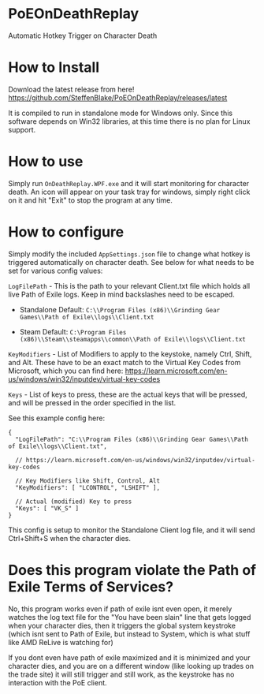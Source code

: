 # PoEOnDeathReplay
Automatic Hotkey Trigger on Character Death


# How to Install

Download the latest release from here! https://github.com/SteffenBlake/PoEOnDeathReplay/releases/latest

It is compiled to run in standalone mode for Windows only. Since this software depends on Win32 libraries, at this time there is no plan for Linux support.

# How to use

Simply run `OnDeathReplay.WPF.exe` and it will start monitoring for character death. An icon will appear on your task tray for windows, simply right click on it and hit "Exit" to stop the program at any time.

# How to configure

Simply modify the included `AppSettings.json` file to change what hotkey is triggered automatically on character death. See below for what needs to be set for various config values:

`LogFilePath` - This is the path to your relevant Client.txt file which holds all live Path of Exile logs. Keep in mind backslashes need to be escaped.

* Standalone Default: `C:\\Program Files (x86)\\Grinding Gear Games\\Path of Exile\\logs\\Client.txt`

* Steam Default: `C:\Program Files (x86)\\Steam\\steamapps\\common\\Path of Exile\\logs\\Client.txt`

`KeyModifiers` - List of Modifiers to apply to the keystoke, namely Ctrl, Shift, and Alt. These have to be an exact match to the Virtual Key Codes from Microsoft, which you can find here: https://learn.microsoft.com/en-us/windows/win32/inputdev/virtual-key-codes

`Keys` - List of keys to press, these are the actual keys that will be pressed, and will be pressed in the order specified in the list.

See this example config here:

```
{
  "LogFilePath": "C:\\Program Files (x86)\\Grinding Gear Games\\Path of Exile\\logs\\Client.txt",

  // https://learn.microsoft.com/en-us/windows/win32/inputdev/virtual-key-codes

  // Key Modifiers like Shift, Control, Alt
  "KeyModifiers": [ "LCONTROL", "LSHIFT" ],

  // Actual (modified) Key to press
  "Keys": [ "VK_S" ]
}
```

This config is setup to monitor the Standalone Client log file, and it will send Ctrl+Shift+S when the character dies.

# Does this program violate the Path of Exile Terms of Services?

No, this program works even if path of exile isnt even open, it merely watches the log text file for the "You have been slain" line that gets logged when your character dies, then it triggers the global system keystroke (which isnt sent to Path of Exile, but instead to System, which is what stuff like AMD ReLive is watching for)

If you dont even have path of exile maximized and it is minimized and your character dies, and you are on a different window (like looking up trades on the trade site) it will still trigger and still work, as the keystroke has no interaction with the PoE client.

